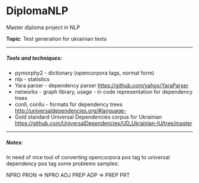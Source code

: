 # DiplomaNLP
Master diploma project in NLP

**Topic**: Test generation for ukrainian texts

---
##### Tools and techniques:
* pymorphy2 - dictionary (opencorpora tags, normal form)
* nlp - statistics
* Yara parser - dependency parser https://github.com/yahoo/YaraParser
* networkx - graph library, usage - in code representation for dependency trees
* conll, conllu - formats for dependency trees
http://universaldependencies.org/#language-
* Gold standard Universal Dependencies corpus for Ukrainian
https://github.com/UniversalDependencies/UD_Ukrainian-IU/tree/master

---
##### Notes:
In need of nice tool of converting opencorpora pos tag to universal dependency pos tag
some problems samples:

NPRO	PRON => NPRO	ADJ
PREP	ADP => PREP	PRT